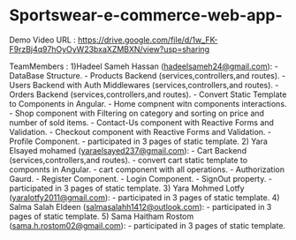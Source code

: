 # Sportswear-e-commerce-web-app-

Demo Video URL : https://drive.google.com/file/d/1w_FK-F9rzBj4q97hOyOyW23bxaXZMBXN/view?usp=sharing

TeamMembers :
  1)Hadeel Sameh Hassan (hadeelsameh24@gmail.com):
        - DataBase Structure.
        - Products Backend (services,controllers,and routes).
        - Users Backend  with Auth Middlewares (services,controllers,and routes).
        - Orders Backend (services,controllers,and routes).
        - Convert Static Template to Components in Angular.
        - Home compnent witn components interactions.
        - Shop component with Filtering on category and sorting on price and number of sold items.
        - Contact-Us component with Reactive Forms and Validation.
        - Checkout component with Reactive Forms and Validation.
        - Profile Component.
        - participated in 3 pages of static template.
  2) Yara Elsayed mohamed (yaraelsayed237@gmail.com):
        - Cart Backend (services,controllers,and routes).
        - convert cart static template to componnts in Angular.
        - cart component with all operations.
        - Authorization Gaurd.
        - Register Component.
        - Login Component.
        - SignOut property.
        - participated in 3 pages of static template.
  3) Yara Mohmed Lotfy (yaralotfy2011@gmail.com):
       - participated in 3 pages of static template.
  4) Salma Salah Eldeen (salmasalahh1412@outlook.com):
       - participated in 3 pages of static template.
  5) Sama Haitham Rostom (sama.h.rostom02@gmail.com):
       - participated in 3 pages of static template.
        
